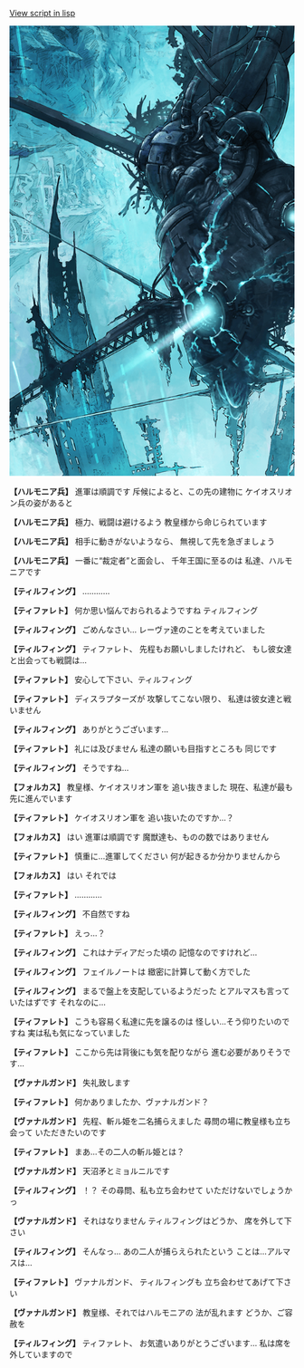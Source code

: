 [View script in lisp](../scripts/100905020.txt)

![underground_world_3.png](../images/backgrounds/underground_world_3.png)

**【ハルモニア兵】**
進軍は順調です
斥候によると、この先の建物に
ケイオスリオン兵の姿があると

**【ハルモニア兵】**
極力、戦闘は避けるよう
教皇様から命じられています

**【ハルモニア兵】**
相手に動きがないようなら、
無視して先を急ぎましょう

**【ハルモニア兵】**
一番に“裁定者”と面会し、
千年王国に至るのは
私達、ハルモニアです

**【ティルフィング】**
…………

**【ティファレト】**
何か思い悩んでおられるようですね
ティルフィング

**【ティルフィング】**
ごめんなさい…
レーヴァ達のことを考えていました

**【ティルフィング】**
ティファレト、
先程もお願いしましたけれど、
もし彼女達と出会っても戦闘は…

**【ティファレト】**
安心して下さい、ティルフィング

**【ティファレト】**
ディスラプターズが
攻撃してこない限り、
私達は彼女達と戦いません

**【ティルフィング】**
ありがとうございます…

**【ティファレト】**
礼には及びません
私達の願いも目指すところも
同じです

**【ティルフィング】**
そうですね…

**【フォルカス】**
教皇様、ケイオスリオン軍を
追い抜きました
現在、私達が最も先に進んでいます

**【ティファレト】**
ケイオスリオン軍を
追い抜いたのですか…？

**【フォルカス】**
はい
進軍は順調です
魔獣達も、ものの数ではありません

**【ティファレト】**
慎重に…進軍してください
何が起きるか分かりませんから

**【フォルカス】**
はい
それでは

**【ティファレト】**
…………

**【ティルフィング】**
不自然ですね

**【ティファレト】**
えっ…？

**【ティルフィング】**
これはナディアだった頃の
記憶なのですけれど…

**【ティルフィング】**
フェイルノートは
緻密に計算して動く方でした

**【ティルフィング】**
まるで盤上を支配しているようだった
とアルマスも言っていたはずです
それなのに…

**【ティファレト】**
こうも容易く私達に先を譲るのは
怪しい…そう仰りたいのですね
実は私も気になっていました

**【ティファレト】**
ここから先は背後にも気を配りながら
進む必要がありそうです…

**【ヴァナルガンド】**
失礼致します

**【ティファレト】**
何かありましたか、ヴァナルガンド？

**【ヴァナルガンド】**
先程、斬ル姫を二名捕らえました
尋問の場に教皇様も立ち会って
いただきたいのです

**【ティファレト】**
まあ…その二人の斬ル姫とは？

**【ヴァナルガンド】**
天沼矛とミョルニルです

**【ティルフィング】**
！？
その尋問、私も立ち会わせて
いただけないでしょうかっ

**【ヴァナルガンド】**
それはなりません
ティルフィングはどうか、
席を外して下さい

**【ティルフィング】**
そんなっ…
あの二人が捕らえられたという
ことは…アルマスは…

**【ティファレト】**
ヴァナルガンド、
ティルフィングも
立ち会わせてあげて下さい

**【ヴァナルガンド】**
教皇様、それではハルモニアの
法が乱れます
どうか、ご容赦を

**【ティルフィング】**
ティファレト、
お気遣いありがとうございます…
私は席を外していますので